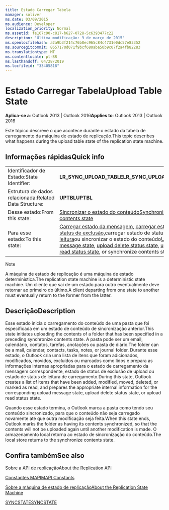 ```yaml
---
title: Estado Carregar Tabela
manager: soliver
ms.date: 03/09/2015
ms.audience: Developer
localization_priority: Normal
ms.assetid: fe167c90-c817-b627-0728-5c6393477c22
description: 'Última modificação: 9 de março de 2015'
ms.openlocfilehash: a2a9b3f214c76b8ec965c84c4731e0dc57e83352
ms.sourcegitcommit: 8657170d071f9bcf680aba50b9c07f2a4fb82283
ms.translationtype: MT
ms.contentlocale: pt-BR
ms.lasthandoff: 04/28/2019
ms.locfileid: "33405818"
---
```

# <a name="upload-table-state"></a><span data-ttu-id="41218-103">Estado Carregar Tabela</span><span class="sxs-lookup"><span data-stu-id="41218-103">Upload Table State</span></span>

  
  
<span data-ttu-id="41218-104">**Aplica-se a**: Outlook 2013 | Outlook 2016</span><span class="sxs-lookup"><span data-stu-id="41218-104">**Applies to**: Outlook 2013 | Outlook 2016</span></span> 
  
 <span data-ttu-id="41218-105">Este tópico descreve o que acontece durante o estado da tabela de carregamento da máquina de estado de replicação.</span><span class="sxs-lookup"><span data-stu-id="41218-105">This topic describes what happens during the upload table state of the replication state machine.</span></span> 
  
## <a name="quick-info"></a><span data-ttu-id="41218-106">Informações rápidas</span><span class="sxs-lookup"><span data-stu-id="41218-106">Quick info</span></span>

|||
|:-----|:-----|
|<span data-ttu-id="41218-107">Identificador de Estado:</span><span class="sxs-lookup"><span data-stu-id="41218-107">State Identifier:</span></span>  <br/> |<span data-ttu-id="41218-108">**LR_SYNC_UPLOAD_TABLE**</span><span class="sxs-lookup"><span data-stu-id="41218-108">**LR_SYNC_UPLOAD_TABLE**</span></span> <br/> |
|<span data-ttu-id="41218-109">Estrutura de dados relacionada:</span><span class="sxs-lookup"><span data-stu-id="41218-109">Related Data Structure:</span></span>  <br/> |<span data-ttu-id="41218-110">**[UPTBL](uptbl.md)**</span><span class="sxs-lookup"><span data-stu-id="41218-110">**[UPTBL](uptbl.md)**</span></span> <br/> |
|<span data-ttu-id="41218-111">Desse estado:</span><span class="sxs-lookup"><span data-stu-id="41218-111">From this state:</span></span>  <br/> |[<span data-ttu-id="41218-112">Sincronizar o estado do conteúdo</span><span class="sxs-lookup"><span data-stu-id="41218-112">Synchronize contents state</span></span>](synchronize-contents-state.md) <br/> |
|<span data-ttu-id="41218-113">Para esse estado:</span><span class="sxs-lookup"><span data-stu-id="41218-113">To this state:</span></span>  <br/> |<span data-ttu-id="41218-114">[Carregar estado da mensagem,](upload-message-state.md) [carregar estado de status de exclusão,](upload-delete-status-state.md)carregar estado de status de [leitura](upload-read-status-state.md)ou sincronizar o estado do conteúdo</span><span class="sxs-lookup"><span data-stu-id="41218-114">[Upload message state](upload-message-state.md), [upload delete status state](upload-delete-status-state.md), [upload read status state](upload-read-status-state.md), or synchronize contents state</span></span>  <br/> |
   
> [!NOTE]
> <span data-ttu-id="41218-115">A máquina de estado de replicação é uma máquina de estado determinística.</span><span class="sxs-lookup"><span data-stu-id="41218-115">The replication state machine is a deterministic state machine.</span></span> <span data-ttu-id="41218-116">Um cliente que sai de um estado para outro eventualmente deve retornar ao primeiro do último.</span><span class="sxs-lookup"><span data-stu-id="41218-116">A client departing from one state to another must eventually return to the former from the latter.</span></span> 
  
## <a name="description"></a><span data-ttu-id="41218-117">Descrição</span><span class="sxs-lookup"><span data-stu-id="41218-117">Description</span></span>

<span data-ttu-id="41218-118">Esse estado inicia o carregamento do conteúdo de uma pasta que foi especificada em um estado de conteúdo de sincronização anterior.</span><span class="sxs-lookup"><span data-stu-id="41218-118">This state initiates uploading the contents of a folder that has been specified in a preceding synchronize contents state.</span></span> <span data-ttu-id="41218-119">A pasta pode ser um email, calendário, contatos, tarefas, anotações ou pasta de diário.</span><span class="sxs-lookup"><span data-stu-id="41218-119">The folder can be a mail, calendar, contacts, tasks, notes, or journal folder.</span></span> <span data-ttu-id="41218-120">Durante esse estado, o Outlook cria uma lista de itens que foram adicionados, modificados, movidos, excluídos ou marcados como lidos e prepara as informações internas apropriadas para o estado de carregamento da mensagem correspondente, estado de status de exclusão de upload ou estado de status de leitura de carregamento.</span><span class="sxs-lookup"><span data-stu-id="41218-120">During this state, Outlook creates a list of items that have been added, modified, moved, deleted, or marked as read, and prepares the appropriate internal information for the corresponding upload message state, upload delete status state, or upload read status state.</span></span>
  
<span data-ttu-id="41218-121">Quando esse estado termina, o Outlook marca a pasta como tendo seu conteúdo sincronizado, para que o conteúdo não seja carregado novamente até que outra modificação seja feita.</span><span class="sxs-lookup"><span data-stu-id="41218-121">When this state ends, Outlook marks the folder as having its contents synchronized, so that the contents will not be uploaded again until another modification is made.</span></span> <span data-ttu-id="41218-122">O armazenamento local retorna ao estado de sincronização do conteúdo.</span><span class="sxs-lookup"><span data-stu-id="41218-122">The local store returns to the synchronize contents state.</span></span>
  
## <a name="see-also"></a><span data-ttu-id="41218-123">Confira também</span><span class="sxs-lookup"><span data-stu-id="41218-123">See also</span></span>



[<span data-ttu-id="41218-124">Sobre a API de replicação</span><span class="sxs-lookup"><span data-stu-id="41218-124">About the Replication API</span></span>](about-the-replication-api.md)
  
[<span data-ttu-id="41218-125">Constantes MAPI</span><span class="sxs-lookup"><span data-stu-id="41218-125">MAPI Constants</span></span>](mapi-constants.md)
  
[<span data-ttu-id="41218-126">Sobre a máquina de estado de replicação</span><span class="sxs-lookup"><span data-stu-id="41218-126">About the Replication State Machine</span></span>](about-the-replication-state-machine.md)
  
[<span data-ttu-id="41218-127">SYNCSTATE</span><span class="sxs-lookup"><span data-stu-id="41218-127">SYNCSTATE</span></span>](syncstate.md)

